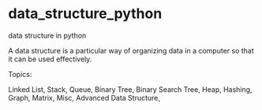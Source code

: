 # data_structure_python
data structure in python


A data structure is a particular way of organizing data in a computer so that it can be used effectively.

Topics:

Linked List,
Stack,
Queue,
Binary Tree,
Binary Search Tree,
Heap,
Hashing,
Graph,
Matrix,
Misc,
Advanced Data Structure,
